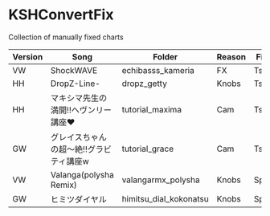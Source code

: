 # KSHConvertFix
Collection of manually fixed charts

| Version | Song                                    | Folder                 | Reason | Fixed by  | Date       |
|---------|-----------------------------------------|------------------------|--------|-----------|------------|
| VW      | ShockWAVE                               | echibasss_kameria      | FX     | TsFreddie | 12/05/2019 |
| HH      | DropZ-Line-                             | dropz_getty            | Knobs  | TsFreddie | 12/05/2019 |
| HH      | マキシマ先生の満開!!ヘヴンリー講座♥     | tutorial_maxima        | Cam    | TsFreddie | 12/05/2019 |
| GW      | グレイスちゃんの超～絶!!グラビティ講座w | tutorial_grace         | Cam    | TsFreddie | 12/05/2019 |
| VW      | Valanga(polysha Remix)                  | valangarmx_polysha     | Knobs  | Spitlight | 04/02/2020 |
| GW      | ヒミツダイヤル                          | himitsu_dial_kokonatsu | Knobs  | Spitlight | 04/02/2020 |
